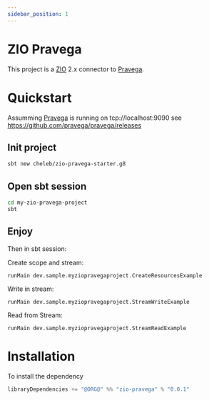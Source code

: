 ```yaml
---
sidebar_position: 1
---
```

# ZIO Pravega

This project is a [ZIO](https://zio.dev) 2.x connector to [Pravega](https://pravega.io).

# Quickstart 

Assumming [Pravega](https://pravega.io) is running on tcp://localhost:9090 see https://github.com/pravega/pravega/releases
## Init project
```bash
sbt new cheleb/zio-pravega-starter.g8
```

## Open sbt session

```bash
cd my-zio-pravega-project
sbt
```

## Enjoy

Then in sbt session:

Create scope and stream:

```sbtshell
runMain dev.sample.myziopravegaproject.CreateResourcesExample
```

Write in stream:

```sbtshell
runMain dev.sample.myziopravegaproject.StreamWriteExample
```

Read from Stream:

```sbtshell
runMain dev.sample.myziopravegaproject.StreamReadExample
```


# Installation

To install the dependency

```scala
libraryDependencies += "@ORG@" %% "zio-pravega" % "0.0.1"
```

